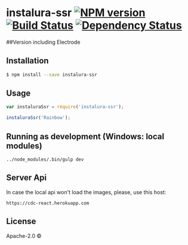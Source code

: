 ﻿# instalura-ssr [![NPM version][npm-image]][npm-url] [![Build Status][travis-image]][travis-url] [![Dependency Status][daviddm-image]][daviddm-url]
> 

##Version including Electrode

## Installation

```sh
$ npm install --save instalura-ssr
```

## Usage

```js
var instaluraSsr = require('instalura-ssr');

instaluraSsr('Rainbow');
```

## Running as development (Windows: local modules)
```
../node_modules/.bin/gulp dev
```

## Server Api
In case the local api won't load the images, please, use this host: 
```
https://cdc-react.herokuapp.com
```

## License

Apache-2.0 © []()


[npm-image]: https://badge.fury.io/js/instalura-ssr.svg
[npm-url]: https://npmjs.org/package/instalura-ssr
[travis-image]: https://travis-ci.org//instalura-ssr.svg?branch=master
[travis-url]: https://travis-ci.org//instalura-ssr
[daviddm-image]: https://david-dm.org//instalura-ssr.svg?theme=shields.io
[daviddm-url]: https://david-dm.org//instalura-ssr
